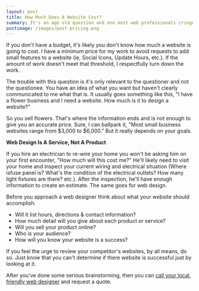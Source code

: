 ```yaml
---
layout: post
title: How Much Does A Website Cost?
summary: It's an age old question and one most web professionals cringe at when they're asked it. Pricing a website doesn't take a one-size-fits-all approach.
postimage: /images/post-pricing.png
---
```

If you don't have a budget, it's likely you don't know how much a website is going to cost. I have a minimum price for my work to avoid requests to add small features to a website (ie, Social Icons, Update Hours, etc.). If the amount of work doesn't meet that threshold, I respectfully turn down the work.

The trouble with this question is it's only relevant to the questioner and not the questionee. You have an idea of what you want but haven't clearly communicated to me what that is. It usually goes something like this, "I have a flower business and I need a website. How much is it to design a website?"

So you sell flowers. That's where the information ends and is not enough to give you an accurate price. Sure, I can ballpark it, "Most small business websites range from $3,000 to $6,000." But it really depends on your goals.

**Web Design Is A Service, Not A Product**

If you hire an electrician to re-wire your home you won't be asking him on your first encounter, "How much will this cost me?" He'll likely need to visit your home and inspect your current wiring and electrical situation (Where isfuse panel is? What's the condition of the electrical outlets? How many light fixtures are there? etc.). After the inspection, he'll have enough information to create an estimate. The same goes for web design.

Before you approach a web designer think about what your website should accomplish.

* Will it list hours, directions & contact information?
* How much detail will you give about each product or service?
* Will you sell your product online?
* Who is your audience?
* How will you know your website is a success?

If you feel the urge to review your competitor's websites, by all means, do so. Just know that you can't determine if there website is successful just by looking at it.

After you've done some serious brainstorming, then you can [call your local, friendly web designer](http://simplicatedweb.com/contact) and request a quote.


